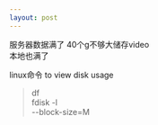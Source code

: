 ```yaml
---
layout: post
---
```

服务器数据满了  40个g不够大储存video  
本地也满了  
  
linux命令 to view disk usage  
> df  
> fdisk -l  
> --block-size=M  
